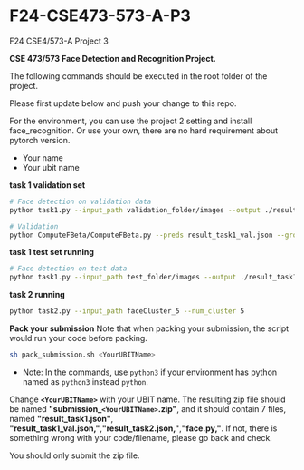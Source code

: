 # F24-CSE473-573-A-P3

F24 CSE4/573-A Project 3

**CSE 473/573 Face Detection and Recognition Project.**

The following commands should be executed in the root folder of the project.

Please first update below and push your change to this repo.

For the environment, you can use the project 2 setting and install face_recognition. Or use your own, there are no hard requirement about pytorch version.

- Your name   
- Your ubit name

**task 1 validation set**

```bash
# Face detection on validation data
python task1.py --input_path validation_folder/images --output ./result_task1_val.json

# Validation
python ComputeFBeta/ComputeFBeta.py --preds result_task1_val.json --groundtruth validation_folder/ground-truth.json
```

**task 1 test set running**

```bash
# Face detection on test data
python task1.py --input_path test_folder/images --output ./result_task1.json
```

**task 2 running**

```bash
python task2.py --input_path faceCluster_5 --num_cluster 5
```


**Pack your submission**
Note that when packing your submission, the script would run your code before packing.

```bash
sh pack_submission.sh <YourUBITName>
```

* Note: In the commands, use `python3` if your environment has python named as `python3` instead `python`.

Change **`<YourUBITName>`** with your UBIT name.
The resulting zip file should be named **"submission\_`<YourUBITName>`.zip"**, and it should contain 7 files, named **"result\_task1.json"**, **"result\_task1\_val.json,"**,**"result\_task2.json,"**,**"face.py,"**. If not, there is something wrong with your code/filename, please go back and check.

You should only submit the zip file.
